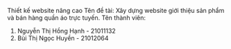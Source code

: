 Thiết kế w e b s i t e nâng cao 
Tên đề tài: Xây dựng website giới thiệu sản phẩm và bán hàng quần áo trực tuyến.
Tên thành viên:
  1. Nguyễn Thị Hồng Hạnh - 21011132
  2. Bùi Thị Ngọc Huyền - 21012064

 
